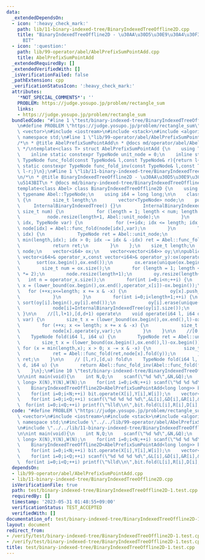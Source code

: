 ```yaml
---
data:
  _extendedDependsOn:
  - icon: ':heavy_check_mark:'
    path: lib/11-binary-indexed-tree/BinaryIndexedTreeOffline2D.cpp
    title: "BinaryIndexedTreeOffline2D - \u30AA\u30D5\u30E9\u30A4\u30F32\u6B21\u5143\
      BIT"
  - icon: ':question:'
    path: lib/99-operator/abel/AbelPrefixSumPointAdd.cpp
    title: AbelPrefixSumPointAdd
  _extendedRequiredBy: []
  _extendedVerifiedWith: []
  _isVerificationFailed: false
  _pathExtension: cpp
  _verificationStatusIcon: ':heavy_check_mark:'
  attributes:
    '*NOT_SPECIAL_COMMENTS*': ''
    PROBLEM: https://judge.yosupo.jp/problem/rectangle_sum
    links:
    - https://judge.yosupo.jp/problem/rectangle_sum
  bundledCode: "#line 1 \"test/binary-indexed-tree/BinaryIndexedTreeOffline2D-1.test.cpp\"\
    \n#define PROBLEM \"https://judge.yosupo.jp/problem/rectangle_sum\"\n\n#include\
    \ <vector>\n#include <iostream>\n#include <stack>\n#include <algorithm>\nusing\
    \ namespace std;\n#line 1 \"lib/99-operator/abel/AbelPrefixSumPointAdd.cpp\"\n\
    /*\n * @title AbelPrefixSumPointAdd\n * @docs md/operator/abel/AbelPrefixSumPointAdd.md\n\
    \ */\ntemplate<class T> struct AbelPrefixSumPointAdd {\n    using TypeNode = T;\n\
    \    inline static constexpr TypeNode unit_node = 0;\n    inline static constexpr\
    \ TypeNode func_fold(const TypeNode& l,const TypeNode& r){return l+r;}\n    inline\
    \ static constexpr TypeNode func_fold_inv(const TypeNode& l,const TypeNode& r){return\
    \ l-r;}\n};\n#line 1 \"lib/11-binary-indexed-tree/BinaryIndexedTreeOffline2D.cpp\"\
    \n/*\n * @title BinaryIndexedTreeOffline2D - \u30AA\u30D5\u30E9\u30A4\u30F32\u6B21\
    \u5143BIT\n * @docs md/binary-indexed-tree/BinaryIndexedTreeOffline2D.md\n */\n\
    template<class Abel> class BinaryIndexedTreeOffline2D {\n    using TypeNode =\
    \ typename Abel::TypeNode;\n    using i64 = long long;\n\n    class InternalBinaryIndexedTree\
    \ {\n        size_t length;\n        vector<TypeNode> node;\n    public:\n   \
    \     InternalBinaryIndexedTree() {}\n        InternalBinaryIndexedTree(const\
    \ size_t num) {\n            for (length = 1; length < num; length *= 2);\n  \
    \          node.resize(length+1, Abel::unit_node);\n        }\n        void operate(size_t\
    \ idx, TypeNode var) {\n            for (++idx; idx <= length; idx += idx & -idx)\
    \ node[idx] = Abel::func_fold(node[idx],var);\n        }\n        TypeNode fold(size_t\
    \ idx) {\n            TypeNode ret = Abel::unit_node;\n            for (idx =\
    \ min(length,idx); idx > 0; idx -= idx & -idx) ret = Abel::func_fold(ret,node[idx]);\n\
    \            return ret;\n        }\n    };\n    size_t length;\n    vector<InternalBinaryIndexedTree>\
    \ node;\n    vector<i64> ox;\n    vector<vector<i64>> oy;\n\npublic:\n\n    BinaryIndexedTreeOffline2D(const\
    \ vector<i64>& operator_x,const vector<i64>& operator_y):ox(operator_x) {\n  \
    \      sort(ox.begin(),ox.end());\n        ox.erase(unique(ox.begin(),ox.end()),ox.end());\n\
    \        size_t num = ox.size();\n        for (length = 1; length < num; length\
    \ *= 2);\n        node.resize(length+1);\n        oy.resize(length+1);\n     \
    \   int n = operator_x.size();\n        for(int i=0;i<n;++i) {\n            size_t\
    \ x = (lower_bound(ox.begin(),ox.end(),operator_x[i])-ox.begin());\n         \
    \   for (++x;x<=length; x += x & -x) {\n                oy[x].push_back(operator_y[i]);\n\
    \            }\n        }\n        for(int i=0;i<length+1;++i) {\n           \
    \ sort(oy[i].begin(),oy[i].end());\n            oy[i].erase(unique(oy[i].begin(),oy[i].end()),oy[i].end());\n\
    \            node[i]=InternalBinaryIndexedTree(oy[i].size());\n        }\n   \
    \ }\n\n    //[l,l+1),[d,d+1) operate\n    void operate(i64 l, i64 d, TypeNode\
    \ var) {\n        size_t x = (lower_bound(ox.begin(),ox.end(),l)-ox.begin());\n\
    \        for (++x; x <= length; x += x & -x) {\n            size_t y = (lower_bound(oy[x].begin(),oy[x].end(),d)-oy[x].begin());\n\
    \            node[x].operate(y,var);\n        }\n    }\n\n    //[0,r),[0,u) fold\n\
    \    TypeNode fold(i64 l, i64 u) {\n        TypeNode ret = Abel::unit_node;\n\
    \        size_t x = (lower_bound(ox.begin(),ox.end(),l)-ox.begin());\n       \
    \ for (x = min(length,x); x > 0; x -= x & -x) {\n            size_t y = (lower_bound(oy[x].begin(),oy[x].end(),u)-oy[x].begin());\n\
    \            ret = Abel::func_fold(ret,node[x].fold(y));\n        }\n        return\
    \ ret;\n    }\n\n    // [l,r),[d,u) fold\n    TypeNode fold(i64 l, i64 r, i64\
    \ d, i64 u) {\n        return Abel::func_fold_inv(Abel::func_fold(fold(r,u),fold(l,d)),Abel::func_fold(fold(r,d),fold(l,u)));\n\
    \    }\n};\n#line 10 \"test/binary-indexed-tree/BinaryIndexedTreeOffline2D-1.test.cpp\"\
    \n\nint main(void){\n    int N,Q;\n    scanf(\"%d %d\",&N,&Q);\n    vector<long\
    \ long> X(N),Y(N),W(N);\n    for(int i=0;i<N;++i) scanf(\"%d %d %d\",&X[i],&Y[i],&W[i]);\n\
    \    BinaryIndexedTreeOffline2D<AbelPrefixSumPointAdd<long long>> bit(X,Y);\n\
    \    for(int i=0;i<N;++i) bit.operate(X[i],Y[i],W[i]);\n    vector<int> L(Q),D(Q),R(Q),U(Q);\n\
    \    for(int i=0;i<Q;++i) scanf(\"%d %d %d %d\",&L[i],&D[i],&R[i],&U[i]);\n  \
    \  for(int i=0;i<Q;++i) printf(\"%lld\\n\",bit.fold(L[i],R[i],D[i],U[i]));\n}\n"
  code: "#define PROBLEM \"https://judge.yosupo.jp/problem/rectangle_sum\"\n\n#include\
    \ <vector>\n#include <iostream>\n#include <stack>\n#include <algorithm>\nusing\
    \ namespace std;\n#include \"../../lib/99-operator/abel/AbelPrefixSumPointAdd.cpp\"\
    \n#include \"../../lib/11-binary-indexed-tree/BinaryIndexedTreeOffline2D.cpp\"\
    \n\nint main(void){\n    int N,Q;\n    scanf(\"%d %d\",&N,&Q);\n    vector<long\
    \ long> X(N),Y(N),W(N);\n    for(int i=0;i<N;++i) scanf(\"%d %d %d\",&X[i],&Y[i],&W[i]);\n\
    \    BinaryIndexedTreeOffline2D<AbelPrefixSumPointAdd<long long>> bit(X,Y);\n\
    \    for(int i=0;i<N;++i) bit.operate(X[i],Y[i],W[i]);\n    vector<int> L(Q),D(Q),R(Q),U(Q);\n\
    \    for(int i=0;i<Q;++i) scanf(\"%d %d %d %d\",&L[i],&D[i],&R[i],&U[i]);\n  \
    \  for(int i=0;i<Q;++i) printf(\"%lld\\n\",bit.fold(L[i],R[i],D[i],U[i]));\n}"
  dependsOn:
  - lib/99-operator/abel/AbelPrefixSumPointAdd.cpp
  - lib/11-binary-indexed-tree/BinaryIndexedTreeOffline2D.cpp
  isVerificationFile: true
  path: test/binary-indexed-tree/BinaryIndexedTreeOffline2D-1.test.cpp
  requiredBy: []
  timestamp: '2023-05-31 01:48:55+09:00'
  verificationStatus: TEST_ACCEPTED
  verifiedWith: []
documentation_of: test/binary-indexed-tree/BinaryIndexedTreeOffline2D-1.test.cpp
layout: document
redirect_from:
- /verify/test/binary-indexed-tree/BinaryIndexedTreeOffline2D-1.test.cpp
- /verify/test/binary-indexed-tree/BinaryIndexedTreeOffline2D-1.test.cpp.html
title: test/binary-indexed-tree/BinaryIndexedTreeOffline2D-1.test.cpp
---
```

